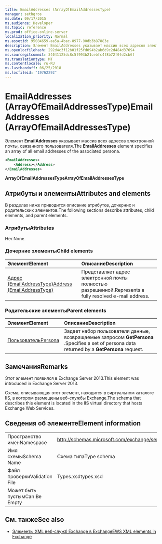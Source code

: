```yaml
---
title: EmailAddresses (ArrayOfEmailAddressesType)
manager: sethgros
ms.date: 09/17/2015
ms.audience: Developer
ms.topic: reference
ms.prod: office-online-server
localization_priority: Normal
ms.assetid: 95084659-aa5a-4bac-8977-00db3b87883e
description: Элемент EmailAddresses указывает массив всех адресов электронной почты, связанного пользователя.
ms.openlocfilehash: 292d4c3f12b01f25fd094b2ab6d9c2d484d37694
ms.sourcegitcommit: 34041125dc8c5f993b21cebfc4f8b72f0fd2cb6f
ms.translationtype: MT
ms.contentlocale: ru-RU
ms.lasthandoff: 06/25/2018
ms.locfileid: "19762292"
---
```

# <a name="emailaddresses-arrayofemailaddressestype"></a><span data-ttu-id="ce4d7-103">EmailAddresses (ArrayOfEmailAddressesType)</span><span class="sxs-lookup"><span data-stu-id="ce4d7-103">EmailAddresses (ArrayOfEmailAddressesType)</span></span>

<span data-ttu-id="ce4d7-104">Элемент **EmailAddresses** указывает массив всех адресов электронной почты, связанного пользователя.</span><span class="sxs-lookup"><span data-stu-id="ce4d7-104">The **EmailAddresses** element specifies an array of all email addresses of the associated persona.</span></span> 
  
```XML
<EmailAddresses>
    <Address></Address>
</EmailAddresses>
```

 <span data-ttu-id="ce4d7-105">**ArrayOfEmailAddressesType**</span><span class="sxs-lookup"><span data-stu-id="ce4d7-105">**ArrayOfEmailAddressesType**</span></span>
## <a name="attributes-and-elements"></a><span data-ttu-id="ce4d7-106">Атрибуты и элементы</span><span class="sxs-lookup"><span data-stu-id="ce4d7-106">Attributes and elements</span></span>

<span data-ttu-id="ce4d7-107">В разделах ниже приводится описание атрибутов, дочерних и родительских элементов.</span><span class="sxs-lookup"><span data-stu-id="ce4d7-107">The following sections describe attributes, child elements, and parent elements.</span></span>
  
### <a name="attributes"></a><span data-ttu-id="ce4d7-108">Атрибуты</span><span class="sxs-lookup"><span data-stu-id="ce4d7-108">Attributes</span></span>

<span data-ttu-id="ce4d7-109">Нет.</span><span class="sxs-lookup"><span data-stu-id="ce4d7-109">None.</span></span>
  
### <a name="child-elements"></a><span data-ttu-id="ce4d7-110">Дочерние элементы</span><span class="sxs-lookup"><span data-stu-id="ce4d7-110">Child elements</span></span>

|<span data-ttu-id="ce4d7-111">**Элемент**</span><span class="sxs-lookup"><span data-stu-id="ce4d7-111">**Element**</span></span>|<span data-ttu-id="ce4d7-112">**Описание**</span><span class="sxs-lookup"><span data-stu-id="ce4d7-112">**Description**</span></span>|
|:-----|:-----|
|[<span data-ttu-id="ce4d7-113">Адрес (EmailAddressType)</span><span class="sxs-lookup"><span data-stu-id="ce4d7-113">Address (EmailAddressType)</span></span>](address-emailaddresstype.md) <br/> |<span data-ttu-id="ce4d7-114">Представляет адрес электронной почты полностью разрешенной.</span><span class="sxs-lookup"><span data-stu-id="ce4d7-114">Represents a fully resolved e-mail address.</span></span>  <br/> |
   
### <a name="parent-elements"></a><span data-ttu-id="ce4d7-115">Родительские элементы</span><span class="sxs-lookup"><span data-stu-id="ce4d7-115">Parent elements</span></span>

|<span data-ttu-id="ce4d7-116">**Элемент**</span><span class="sxs-lookup"><span data-stu-id="ce4d7-116">**Element**</span></span>|<span data-ttu-id="ce4d7-117">**Описание**</span><span class="sxs-lookup"><span data-stu-id="ce4d7-117">**Description**</span></span>|
|:-----|:-----|
|[<span data-ttu-id="ce4d7-118">Пользователь</span><span class="sxs-lookup"><span data-stu-id="ce4d7-118">Persona</span></span>](persona.md) <br/> |<span data-ttu-id="ce4d7-119">Задает набор пользователя данные, возвращаемые запросом **GetPersona** .</span><span class="sxs-lookup"><span data-stu-id="ce4d7-119">Specifies a set of persona data returned by a **GetPersona** request.</span></span>  <br/> |
   
## <a name="remarks"></a><span data-ttu-id="ce4d7-120">Замечания</span><span class="sxs-lookup"><span data-stu-id="ce4d7-120">Remarks</span></span>

<span data-ttu-id="ce4d7-121">Этот элемент появился в Exchange Server 2013.</span><span class="sxs-lookup"><span data-stu-id="ce4d7-121">This element was introduced in Exchange Server 2013.</span></span>
  
<span data-ttu-id="ce4d7-122">Схема, описывающая этот элемент, находится в виртуальном каталоге IIS, в котором размещены веб-службы Exchange.</span><span class="sxs-lookup"><span data-stu-id="ce4d7-122">The schema that describes this element is located in the IIS virtual directory that hosts Exchange Web Services.</span></span>
  
## <a name="element-information"></a><span data-ttu-id="ce4d7-123">Сведения об элементе</span><span class="sxs-lookup"><span data-stu-id="ce4d7-123">Element information</span></span>

|||
|:-----|:-----|
|<span data-ttu-id="ce4d7-124">Пространство имен</span><span class="sxs-lookup"><span data-stu-id="ce4d7-124">Namespace</span></span>  <br/> |http://schemas.microsoft.com/exchange/services/2006/types  <br/> |
|<span data-ttu-id="ce4d7-125">Имя схемы</span><span class="sxs-lookup"><span data-stu-id="ce4d7-125">Schema Name</span></span>  <br/> |<span data-ttu-id="ce4d7-126">Схема типа</span><span class="sxs-lookup"><span data-stu-id="ce4d7-126">Type schema</span></span>  <br/> |
|<span data-ttu-id="ce4d7-127">Файл проверки</span><span class="sxs-lookup"><span data-stu-id="ce4d7-127">Validation File</span></span>  <br/> |<span data-ttu-id="ce4d7-128">Types.xsd</span><span class="sxs-lookup"><span data-stu-id="ce4d7-128">types.xsd</span></span>  <br/> |
|<span data-ttu-id="ce4d7-129">Может быть пустым</span><span class="sxs-lookup"><span data-stu-id="ce4d7-129">Can Be Empty</span></span>  <br/> ||
   
## <a name="see-also"></a><span data-ttu-id="ce4d7-130">См. также</span><span class="sxs-lookup"><span data-stu-id="ce4d7-130">See also</span></span>



- [<span data-ttu-id="ce4d7-131">Элементы XML веб-служб Exchange в Exchange</span><span class="sxs-lookup"><span data-stu-id="ce4d7-131">EWS XML elements in Exchange</span></span>](ews-xml-elements-in-exchange.md)

